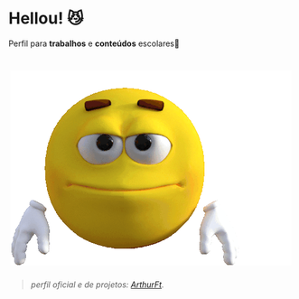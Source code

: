 # Hellou! 😼
Perfil para **trabalhos** e **conteúdos** escolares🏫  
<h1 align="center">
    <img src="wave-joe.gif">
</h1>

> <i>perfil oficial e de projetos: <a href="https://github.com/ArthurFt">ArthurFt</a>.</i>



